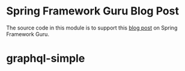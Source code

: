 # Spring Framework Guru Blog Post
The source code in this module is to support this [blog post](https://springframework.guru/using-graphql-in-a-spring-boot-application/) on Spring Framework Guru.
# graphql-simple
